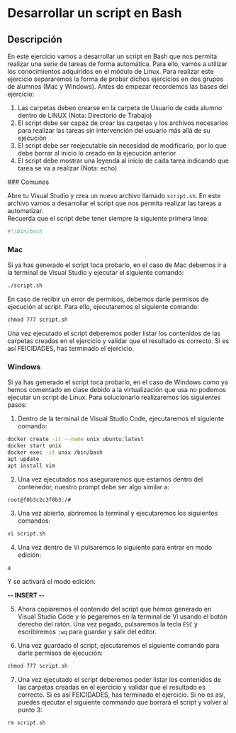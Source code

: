 # Desarrollar un script en Bash

## Descripción

En este ejercicio vamos a desarrollar un script en Bash que nos permita realizar una serie de tareas de forma automática. Para ello, vamos a utilizar los conocimientos adquiridos en el módulo de Linux. Para realizar este ejercicio separaremos la forma de probar dichos ejercicios en dos grupos de alumnos (Mac y Windows). 
Antes de empezar recordemos las bases del ejercicio:

1) Las carpetas deben crearse en la carpeta de Usuario de cada alumno dentro de LINUX (Nota: Directorio de Trabajo)
2) El script debe ser capaz de crear las carpetas y los archivos necesarios para realizar las tareas sin intervención del usuario más allá de su ejecución
3) El script debe ser reejecutable sin necesidad de modificarlo, por lo que debe borrar al inicio lo creado en la ejecución anterior
4) El script debe mostrar una leyenda al inicio de cada tarea indicando que tarea se va a realizar (Nota: echo)

### Comunes

Abre tu Visual Studio y crea un nuevo archivo llamado `script.sh`. En este archivo vamos a desarrollar el script que nos permita realizar las tareas a automatizar.  
Recuerda que el script debe tener siempre la siguiente primera línea:

```bash
#!/bin/bash
```


### Mac

Si ya has generado el script toca probarlo, en el caso de Mac debemos ir a la terminal de Visual Studio y ejecutar el siguiente comando:

```bash
./script.sh
```
En caso de recibir un error de permisos, debemos darle permisos de ejecución al script. Para ello, ejecutaremos el siguiente comando:

```bash
chmod 777 script.sh
```
Una vez ejecutado el script deberemos poder listar los contenidos de las carpetas creadas en el ejercicio y validar que el resultado es correcto. Si es así FEICIDADES, has terminado el ejercicio.


### Windows

Si ya has generado el script toca probarlo, en el caso de Windows como ya hemos comentado en clase debido a la virtualización que usa no podemos ejecutar un script de Linux. Para solucionarlo realizaremos los siguientes pasos:

1) Dentro de la terminal de Visual Studio Code, ejecutaremos el siguiente comando:

```bash
docker create -it --name unix ubuntu:latest
docker start unix
docker exec -it unix /bin/bash
apt update
apt install vim
```

2) Una vez ejecutados nos aseguraremos que estamos dentro del contenedor, nuestro prompt debe ser algo similar a:

```bash
root@f0b3c2c3f0b3:/#
```

3) Una vez abierto, abriremos la terminal y ejecutaremos los siguientes comandos:

```bash
vi script.sh
```

4) Una vez dentro de Vi pulsaremos lo siguiente para entrar en modo edición:

```bash
a
```
Y se activará el modo edición:

**-- INSERT --**

5) Ahora copiaremos el contenido del script que hemos generado en Visual Studio Code y lo pegaremos en la terminal de Vi usando el botón derecho del ratón. Una vez pegado, pulsaremos la tecla `ESC` y escribiremos `:wq` para guardar y salir del editor.

6) Una vez guardado el script, ejecutaremos el siguiente comando para darle permisos de ejecución:

```bash
chmod 777 script.sh
```

7) Una vez ejecutado el script deberemos poder listar los contenidos de las carpetas creadas en el ejercicio y validar que el resultado es correcto. Si es así FEICIDADES, has terminado el ejercicio. Si no es así, puedes ejecutar el siguiente commando que borrará el script y volver al punto 3:

```bash
rm script.sh
```

